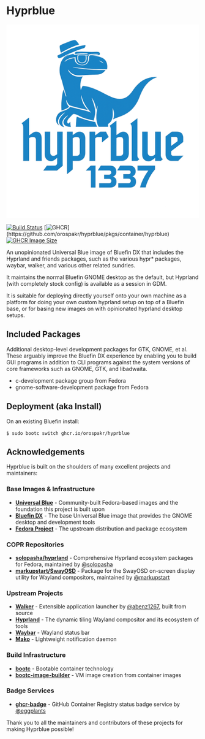 # Hyprblue

![logo](hyprblue.png)

[![Build Status](https://github.com/orospakr/hyprblue/actions/workflows/build.yml/badge.svg?branch=hyprblue)](https://github.com/orospakr/hyprblue/actions/workflows/build.yml)
[![GHCR](https://ghcr-badge.egpl.dev/orospakr/hyprblue/latest_tag?trim=major&label=latest&ignore=sha256-*)](https://github.com/orospakr/hyprblue/pkgs/container/hyprblue)
[![GHCR Image Size](https://ghcr-badge.egpl.dev/orospakr/hyprblue/size?tag=latest&label=size)](https://github.com/orospakr/hyprblue/pkgs/container/hyprblue)

An unopinionated Universal Blue image of Bluefin DX that includes the Hyprland and friends packages, such as the various hypr* packages, waybar, walker, and various other related sundries.

It maintains the normal Bluefin GNOME desktop as the default, but Hyprland (with completely stock config) is available as a session in GDM.

It is suitable for deploying directly yourself onto your own machine as a platform for doing your own custom hyprland setup on top of a Bluefin base, or for basing new images on with opinionated hyprland desktop setups.

## Included Packages

Additional desktop-level development packages for GTK, GNOME, et al. These arguably improve the Bluefin DX experience by enabling you to build GUI programs in addition to CLI programs against the system versions of core frameworks such as GNOME, GTK, and libadwaita.

- c-development package group from Fedora
- gnome-software-development package from Fedora

## Deployment (aka Install)

On an existing Bluefin install:

    $ sudo bootc switch ghcr.io/orospakr/hyprblue

## Acknowledgements

Hyprblue is built on the shoulders of many excellent projects and maintainers:

### Base Images & Infrastructure
- **[Universal Blue](https://universal-blue.org/)** - Community-built Fedora-based images and the foundation this project is built upon
- **[Bluefin DX](https://projectbluefin.io/)** - The base Universal Blue image that provides the GNOME desktop and development tools
- **[Fedora Project](https://fedoraproject.org/)** - The upstream distribution and package ecosystem

### COPR Repositories
- **[solopasha/hyprland](https://copr.fedorainfracloud.org/coprs/solopasha/hyprland/)** - Comprehensive Hyprland ecosystem packages for Fedora, maintained by [@solopasha](https://github.com/solopasha)
- **[markupstart/SwayOSD](https://copr.fedorainfracloud.org/coprs/markupstart/SwayOSD/)** - Package for the SwayOSD on-screen display utility for Wayland compositors, maintained by [@markupstart](https://github.com/markupstart)

### Upstream Projects
- **[Walker](https://github.com/abenz1267/walker)** - Extensible application launcher by [@abenz1267](https://github.com/abenz1267), built from source
- **[Hyprland](https://hyprland.org/)** - The dynamic tiling Wayland compositor and its ecosystem of tools
- **[Waybar](https://github.com/Alexays/Waybar)** - Wayland status bar
- **[Mako](https://github.com/emersion/mako)** - Lightweight notification daemon

### Build Infrastructure
- **[bootc](https://github.com/bootc-dev/bootc)** - Bootable container technology
- **[bootc-image-builder](https://github.com/osbuild/bootc-image-builder)** - VM image creation from container images

### Badge Services
- **[ghcr-badge](https://github.com/eggplants/ghcr-badge)** - GitHub Container Registry status badge service by [@eggplants](https://github.com/eggplants)

Thank you to all the maintainers and contributors of these projects for making Hyprblue possible!

